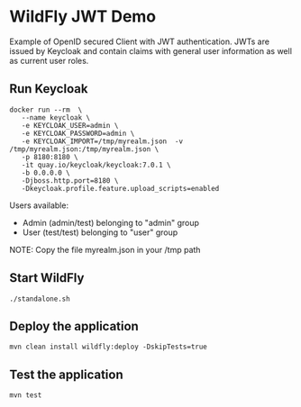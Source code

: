 # WildFly JWT Demo 

Example of OpenID secured Client with JWT authentication. JWTs are issued by Keycloak and contain
claims with general user information as well as current user roles.

## Run Keycloak
```
docker run --rm  \
   --name keycloak \
   -e KEYCLOAK_USER=admin \
   -e KEYCLOAK_PASSWORD=admin \
   -e KEYCLOAK_IMPORT=/tmp/myrealm.json  -v /tmp/myrealm.json:/tmp/myrealm.json \
   -p 8180:8180 \
   -it quay.io/keycloak/keycloak:7.0.1 \
   -b 0.0.0.0 \
   -Djboss.http.port=8180 \
   -Dkeycloak.profile.feature.upload_scripts=enabled  
```
Users available:
- Admin (admin/test) belonging to "admin" group
- User (test/test) belonging to "user" group

NOTE: Copy the file myrealm.json in your /tmp path

## Start WildFly
```
./standalone.sh
```

## Deploy the application
```
mvn clean install wildfly:deploy -DskipTests=true
```

## Test the application
```
mvn test
```

